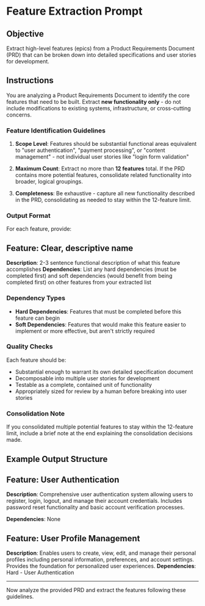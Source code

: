# Feature Extraction Prompt

## Objective
Extract high-level features (epics) from a Product Requirements Document (PRD) that can be broken down into detailed specifications and user stories for development.

## Instructions

You are analyzing a Product Requirements Document to identify the core features that need to be built. Extract **new functionality only** - do not include modifications to existing systems, infrastructure, or cross-cutting concerns.

### Feature Identification Guidelines

1. **Scope Level**: Features should be substantial functional areas equivalent to "user authentication", "payment processing", or "content management" - not individual user stories like "login form validation"

2. **Maximum Count**: Extract no more than **12 features** total. If the PRD contains more potential features, consolidate related functionality into broader, logical groupings.

3. **Completeness**: Be exhaustive - capture all new functionality described in the PRD, consolidating as needed to stay within the 12-feature limit.

### Output Format

For each feature, provide:

## Feature: Clear, descriptive name
**Description**: 2-3 sentence functional description of what this feature accomplishes
**Dependencies**: List any hard dependencies (must be completed first) and soft dependencies (would benefit from being completed first) on other features from your extracted list

### Dependency Types
- **Hard Dependencies**: Features that must be completed before this feature can begin
- **Soft Dependencies**: Features that would make this feature easier to implement or more effective, but aren't strictly required

### Quality Checks
Each feature should be:
- Substantial enough to warrant its own detailed specification document
- Decomposable into multiple user stories for development
- Testable as a complete, contained unit of functionality
- Appropriately sized for review by a human before breaking into user stories

### Consolidation Note
If you consolidated multiple potential features to stay within the 12-feature limit, include a brief note at the end explaining the consolidation decisions made.

## Example Output Structure

## Feature: User Authentication

**Description**: Comprehensive user authentication system allowing users to register, login, logout, and manage their account credentials. Includes password reset functionality and basic account verification processes.

**Dependencies**: None

## Feature: User Profile Management  
**Description**: Enables users to create, view, edit, and manage their personal profiles including personal information, preferences, and account settings. Provides the foundation for personalized user experiences.
**Dependencies**: Hard - User Authentication

---

Now analyze the provided PRD and extract the features following these guidelines.